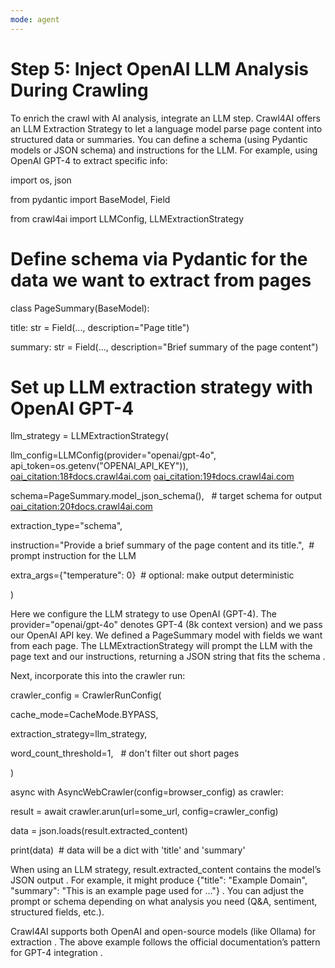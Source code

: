 ```yaml
---
mode: agent
---
```

# **Step 5: Inject OpenAI LLM Analysis During Crawling**

To enrich the crawl with AI analysis, integrate an LLM step. Crawl4AI offers an LLM Extraction Strategy to let a language model parse page content into structured data or summaries. You can define a schema (using Pydantic models or JSON schema) and instructions for the LLM. For example, using OpenAI GPT-4 to extract specific info:

import os, json

from pydantic import BaseModel, Field

from crawl4ai import LLMConfig, LLMExtractionStrategy

# Define schema via Pydantic for the data we want to extract from pages

class PageSummary(BaseModel):

title: str = Field(..., description="Page title")

summary: str = Field(..., description="Brief summary of the page content")

# Set up LLM extraction strategy with OpenAI GPT-4

llm_strategy = LLMExtractionStrategy(

llm_config=LLMConfig(provider="openai/gpt-4o", api_token=os.getenv("OPENAI_API_KEY")), [oai_citation:18‡docs.crawl4ai.com](https://docs.crawl4ai.com/core/quickstart/#:~:text=extraction_strategy%3DLLMExtractionStrategy%28%20llm_config%20%3D%20LLMConfig%28provider%3Dprovider%2Capi_token%3Dapi_token%29%2C%20schema%3DOpenAIModelFee,extra_args%3Dextra_args%2C) [oai_citation:19‡docs.crawl4ai.com](https://docs.crawl4ai.com/core/quickstart/#:~:text=asyncio.run%28%20extract_structured_data_using_llm%28%20provider%3D%22openai%2Fgpt,)

schema=PageSummary.model_json_schema(),   # target schema for output [oai_citation:20‡docs.crawl4ai.com](https://docs.crawl4ai.com/core/quickstart/#:~:text=crawler_config%20%3D%20CrawlerRunConfig%28%20cache_mode%3DCacheMode,crawled%20content%2C%20extract%20all%20mentioned)

extraction_type="schema",

instruction="Provide a brief summary of the page content and its title.",  # prompt instruction for the LLM

extra_args={"temperature": 0}  # optional: make output deterministic

)

Here we configure the LLM strategy to use OpenAI (GPT-4). The provider="openai/gpt-4o" denotes GPT-4 (8k context version) and we pass our OpenAI API key. We defined a PageSummary model with fields we want from each page. The LLMExtractionStrategy will prompt the LLM with the page text and our instructions, returning a JSON string that fits the schema .

Next, incorporate this into the crawler run:

crawler_config = CrawlerRunConfig(

cache_mode=CacheMode.BYPASS,

extraction_strategy=llm_strategy,

word_count_threshold=1,   # don't filter out short pages

)

async with AsyncWebCrawler(config=browser_config) as crawler:

result = await crawler.arun(url=some_url, config=crawler_config)

data = json.loads(result.extracted_content)

print(data)  # data will be a dict with 'title' and 'summary'

When using an LLM strategy, result.extracted_content contains the model’s JSON output . For example, it might produce {"title": "Example Domain", "summary": "This is an example page used for ..."} . You can adjust the prompt or schema depending on what analysis you need (Q&A, sentiment, structured fields, etc.).

Crawl4AI supports both OpenAI and open-source models (like Ollama) for extraction . The above example follows the official documentation’s pattern for GPT-4 integration .